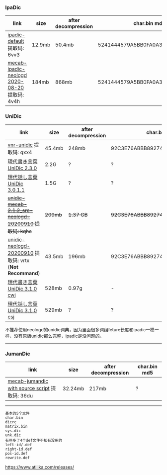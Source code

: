 ### IpaDic

| link | size | after decompression | char.bin md5 |
| ---- | ---- | ------------------- | ------------ |
| [ipadic-default](https://pan.baidu.com/s/1n0LGyOXobMJSE-40WvZ7gA) 提取码: 6vv3 | 12.9mb | 50.4mb | 5241444579A5BB0FA0A33F00F24A29BC |
| [mecab-ipadic-neologd 2020-08-20](https://pan.baidu.com/s/1ZAOkQzxWzNRY8El-rudHDw) 提取码: 4v4h | 184mb | 868mb | 5241444579A5BB0FA0A33F00F24A29BC |

### UniDic

| link | size | after decompression | char.bin md5 |
| ---- | ---- | ------------------- | ------------ |
| [vnr-unidic](https://pan.baidu.com/s/16z-IZLhp2hSv6YB6YPMD4A) 提取码: qxx4 | 45.4mb | 248mb | 92C3E76ABBB89274EE95A9B8698E691E |
| [現代書き言葉UniDic 2.3.0](https://unidic.ninjal.ac.jp/unidic_archive/cwj/2.3.0/unidic-cwj-2.3.0.zip) | 2.2G | ? | ? |
| [現代話し言葉UniDic 3.0.1.1](https://unidic.ninjal.ac.jp/unidic_archive/csj/3.0.1.1/unidic-csj-3.0.1.1.zip) | 1.5G | ? | ? |
| ~~[unidic-mecab-2.1.2_src-neologd-20200910](https://pan.baidu.com/s/1EXsQnWEiST6VbHohyvLLKQ) 提取码: kqhc~~ | ~~209mb~~ | ~~1.37 GB~~ | ~~92C3E76ABBB89274EE95A9B8698E691E~~ |
| [unidic-neologd-20200910](https://pan.baidu.com/s/1cnaVxpGPLnJdQlsYkNPtJw) 提取码: vrtx (**Not Recommand**) | 43.5mb | 196mb | 92C3E76ABBB89274EE95A9B8698E691E |
| [現代書き言葉UniDic 3.1.0 cwj](https://unidic.ninjal.ac.jp/unidic_archive/cwj/3.1.0/unidic-cwj-3.1.0.zip) | 528mb | 0.97g | - |
| [現代話し言葉UniDic 3.1.0 csj](https://unidic.ninjal.ac.jp/unidic_archive/csj/3.1.0/unidic-csj-3.1.0.zip) | 529mb | ? | ? |

不推荐使用neologd的unidic词典，因为里面很多词组feture长度和ipadic一模一样，没有原版unidic那么完整，ipadic是没问题的。

---

### JumanDic

| link | size | after decompression | char.bin md5 |
| ---- | ---- | ------------------- | ------------ |
| [mecab-jumandic with source script](https://pan.baidu.com/s/1dEO3u8n04boineo_oyLwhg) 提取码: 36du | 32.24mb | 217mb | ? |

---

```
基本的5个文件
char.bin
dicrc
matrix.bin
sys.dic
unk.dic
有些多了4个def文件不知有没用的
left-id/.def
right-id.def
pos-id.def
rewrite.def
```

https://www.atilika.com/releases/
